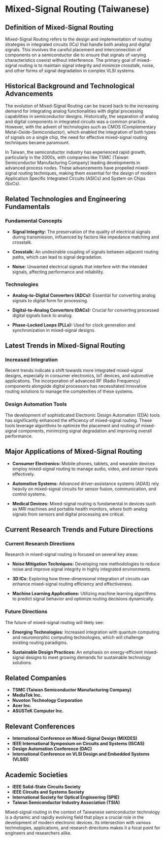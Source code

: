 # Mixed-Signal Routing (Taiwanese)

## Definition of Mixed-Signal Routing

Mixed-Signal Routing refers to the design and implementation of routing strategies in integrated circuits (ICs) that handle both analog and digital signals. This involves the careful placement and interconnection of components on a semiconductor die to ensure that signals of varying characteristics coexist without interference. The primary goal of mixed-signal routing is to maintain signal integrity and minimize crosstalk, noise, and other forms of signal degradation in complex VLSI systems.

## Historical Background and Technological Advancements

The evolution of Mixed-Signal Routing can be traced back to the increasing demand for integrating analog functionalities with digital processing capabilities in semiconductor designs. Historically, the separation of analog and digital components in integrated circuits was a common practice. However, with the advent of technologies such as CMOS (Complementary Metal-Oxide-Semiconductor), which enabled the integration of both types of signals on a single chip, the need for effective mixed-signal routing techniques became paramount.

In Taiwan, the semiconductor industry has experienced rapid growth, particularly in the 2000s, with companies like TSMC (Taiwan Semiconductor Manufacturing Company) leading developments in advanced process nodes. These advancements have propelled mixed-signal routing techniques, making them essential for the design of modern Application Specific Integrated Circuits (ASICs) and System on Chips (SoCs).

## Related Technologies and Engineering Fundamentals

### Fundamental Concepts

- **Signal Integrity:** The preservation of the quality of electrical signals during transmission, influenced by factors like impedance matching and crosstalk.
  
- **Crosstalk:** An undesirable coupling of signals between adjacent routing paths, which can lead to signal degradation.
  
- **Noise:** Unwanted electrical signals that interfere with the intended signals, affecting performance and reliability.

### Technologies

- **Analog-to-Digital Converters (ADCs):** Essential for converting analog signals to digital form for processing.

- **Digital-to-Analog Converters (DACs):** Crucial for converting processed digital signals back to analog.

- **Phase-Locked Loops (PLLs):** Used for clock generation and synchronization in mixed-signal designs.

## Latest Trends in Mixed-Signal Routing

### Increased Integration

Recent trends indicate a shift towards more integrated mixed-signal designs, especially in consumer electronics, IoT devices, and automotive applications. The incorporation of advanced RF (Radio Frequency) components alongside digital processors has necessitated innovative routing solutions to manage the complexities of these systems.

### Design Automation Tools

The development of sophisticated Electronic Design Automation (EDA) tools has significantly enhanced the efficiency of mixed-signal routing. These tools leverage algorithms to optimize the placement and routing of mixed-signal components, minimizing signal degradation and improving overall performance.

## Major Applications of Mixed-Signal Routing

- **Consumer Electronics:** Mobile phones, tablets, and wearable devices employ mixed-signal routing to manage audio, video, and sensor inputs effectively.

- **Automotive Systems:** Advanced driver-assistance systems (ADAS) rely heavily on mixed-signal circuits for sensor fusion, communication, and control systems.

- **Medical Devices:** Mixed-signal routing is fundamental in devices such as MRI machines and portable health monitors, where both analog signals from sensors and digital processing are critical.

## Current Research Trends and Future Directions

### Current Research Directions

Research in mixed-signal routing is focused on several key areas:

- **Noise Mitigation Techniques:** Developing new methodologies to reduce noise and improve signal integrity in highly integrated environments.
  
- **3D ICs:** Exploring how three-dimensional integration of circuits can enhance mixed-signal routing efficiency and effectiveness.

- **Machine Learning Applications:** Utilizing machine learning algorithms to predict signal behavior and optimize routing decisions dynamically.

### Future Directions

The future of mixed-signal routing will likely see:

- **Emerging Technologies:** Increased integration with quantum computing and neuromorphic computing technologies, which will challenge existing routing paradigms.

- **Sustainable Design Practices:** An emphasis on energy-efficient mixed-signal designs to meet growing demands for sustainable technology solutions.

## Related Companies

- **TSMC (Taiwan Semiconductor Manufacturing Company)**
- **MediaTek Inc.**
- **Nuvoton Technology Corporation**
- **Acer Inc.**
- **ASUSTeK Computer Inc.**

## Relevant Conferences

- **International Conference on Mixed-Signal Design (MIXDES)**
- **IEEE International Symposium on Circuits and Systems (ISCAS)**
- **Design Automation Conference (DAC)**
- **International Conference on VLSI Design and Embedded Systems (VLSID)**

## Academic Societies

- **IEEE Solid-State Circuits Society**
- **IEEE Circuits and Systems Society**
- **International Society for Optical Engineering (SPIE)**
- **Taiwan Semiconductor Industry Association (TSIA)**

Mixed-signal routing in the context of Taiwanese semiconductor technology is a dynamic and rapidly evolving field that plays a crucial role in the development of modern electronic devices. Its intersection with various technologies, applications, and research directions makes it a focal point for engineers and researchers alike.
